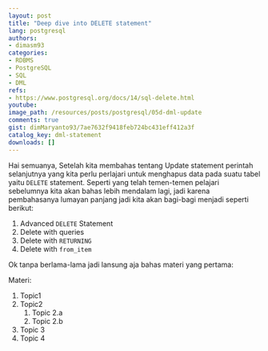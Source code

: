 ```yaml
---
layout: post
title: "Deep dive into DELETE statement"
lang: postgresql
authors:
- dimasm93
categories:
- RDBMS
- PostgreSQL
- SQL
- DML
refs: 
- https://www.postgresql.org/docs/14/sql-delete.html
youtube: 
image_path: /resources/posts/postgresql/05d-dml-update
comments: true
gist: dimMaryanto93/7ae7632f9418feb724bc431eff412a3f
catalog_key: dml-statement
downloads: []
---
```


Hai semuanya, Setelah kita membahas tentang Update statement perintah selanjutnya yang kita perlu perlajari untuk menghapus data pada suatu tabel yaitu `DELETE` statement. Seperti yang telah temen-temen pelajari sebelumnya kita akan bahas lebih mendalam lagi, jadi karena pembahasanya lumayan panjang jadi kita akan bagi-bagi menjadi seperti berikut:

1. Advanced `DELETE` Statement
2. Delete with queries
3. Delete with `RETURNING`
4. Delete with `from_item`

Ok tanpa berlama-lama jadi lansung aja bahas materi yang pertama:

<!--more-->

Materi: 

1. Topic1
2. Topic2
    1. Topic 2.a
    2. Topic 2.b
3. Topic 3
4. Topic 4
